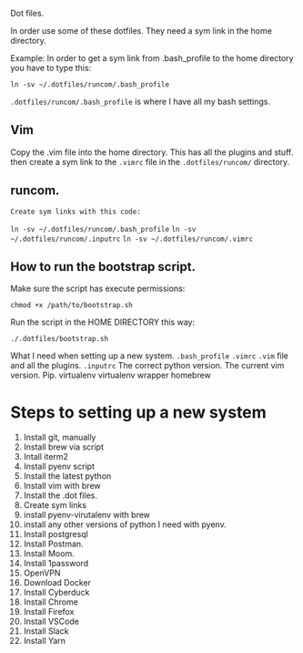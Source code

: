 Dot files.

In order use some of these dotfiles. They need a sym link in the home directory.


Example:
In order to get a sym link from .bash_profile to the home directory you have to type this:

`ln -sv ~/.dotfiles/runcom/.bash_profile`


`.dotfiles/runcom/.bash_profile` is where I have all my bash settings.


## Vim

Copy the .vim file into the home directory.
    This has all the plugins and stuff.
then create a sym link to the `.vimrc` file in the `.dotfiles/runcom/` directory.


## runcom.
    Create sym links with this code:

`ln -sv ~/.dotfiles/runcom/.bash_profile`
`ln -sv ~/.dotfiles/runcom/.inputrc`
`ln -sv ~/.dotfiles/runcom/.vimrc`



## How to run the bootstrap script.

Make sure the script has execute permissions:

`chmod +x /path/to/bootstrap.sh`


Run the script in the HOME DIRECTORY this way:

`./.dotfiles/bootstrap.sh`



What I need when setting up a new system. 
    `.bash_profile`
    `.vimrc`
    `.vim` file and all the plugins.
    `.inputrc`
    The correct python version.
    The current vim version.
    Pip.
    virtualenv
    virtualenv wrapper
    homebrew

Steps to setting up a new system
================================

1. Install git, manually
2. Install brew via script
3. Intall iterm2
4. Install pyenv script
5. Install the latest python
6. Install vim with brew
7. Install the .dot files.
8. Create sym links
9. install pyenv-virutalenv with brew
10. install any other versions of python I need with pyenv.
11. Install postgresql
12. Install Postman.
13. Install Moom.
14. Install 1password
15. OpenVPN
16. Download Docker
17. Install Cyberduck
18. Install Chrome
19. Install Firefox
20. Install VSCode
21. Install Slack
22. Install Yarn

